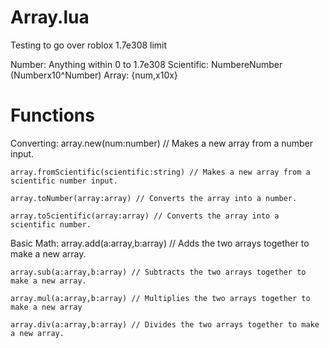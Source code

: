 # Array.lua
Testing to go over roblox 1.7e308 limit

Number: Anything within 0 to 1.7e308
Scientific: NumbereNumber (Numberx10^Number)
Array: {num,x10x}

# Functions
Converting:
    array.new(num:number) // Makes a new array from a number input.

    array.fromScientific(scientific:string) // Makes a new array from a scientific number input.

    array.toNumber(array:array) // Converts the array into a number.
    
    array.toScientific(array:array) // Converts the array into a scientific number.

Basic Math:
    array.add(a:array,b:array) // Adds the two arrays together to make a new array.

    array.sub(a:array,b:array) // Subtracts the two arrays together to make a new array.

    array.mul(a:array,b:array) // Multiplies the two arrays together to make a new array

    array.div(a:array,b:array) // Divides the two arrays together to make a new array.